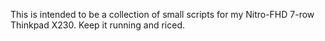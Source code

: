 This is intended to be a collection of small scripts for my Nitro-FHD 7-row Thinkpad X230. Keep it running and riced.

